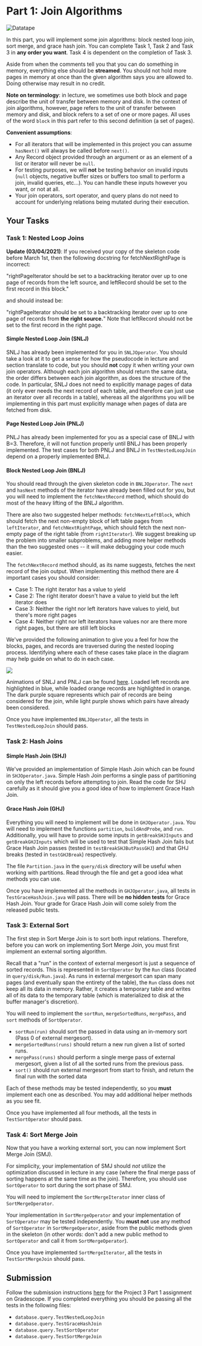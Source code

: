 # Part 1: Join Algorithms

![Datatape](../../../.gitbook/assets/datatape.png)

In this part, you will implement some join algorithms: block nested loop join, sort merge, and grace hash join. You can complete Task 1, Task 2 and Task 3 in **any order you want**. Task 4 is dependent on the completion of Task 3.

Aside from when the comments tell you that you can do something in memory, everything else should be **streamed**. You should not hold more pages in memory at once than the given algorithm says you are allowed to. Doing otherwise may result in no credit.

**Note on terminology**: in lecture, we sometimes use both block and page describe the unit of transfer between memory and disk. In the context of join algorithms, however, page refers to the unit of transfer between memory and disk, and block refers to a set of one or more pages. All uses of the word `block` in this part refer to this second definition \(a set of pages\).

**Convenient assumptions**:

* For all iterators that will be implemented in this project you can assume `hasNext()` will always be called before `next()`.
* Any Record object provided through an argument or as an element of a list or iterator will never be `null`.
* For testing purposes, we will **not** be testing behavior on invalid inputs \(`null` objects, negative buffer sizes or buffers too small to perform a join, invalid queries, etc...\). You can handle these inputs however you want, or not at all.
* Your join operators, sort operator, and query plans do not need to account for underlying relations being mutated during their execution.

## Your Tasks

### Task 1: Nested Loop Joins

**Update \(03/04/2021\)**: If you received your copy of the skeleton code before March 1st, then the following docstring for fetchNextRightPage is incorrect:

"rightPageIterator should be set to a backtracking iterator over up to one page of records from the left source, and leftRecord should be set to the first record in this block."

and should instead be:

"rightPageIterator should be set to a backtracking iterator over up to one page of records from **the right source.**" Note that leftRecord should not be set to the first record in the right page.

#### Simple Nested Loop Join \(SNLJ\)

SNLJ has already been implemented for you in `SNLJOperator`. You should take a look at it to get a sense for how the pseudocode in lecture and section translate to code, but you should **not** copy it when writing your own join operators. Although each join algorithm should return the same data, the order differs between each join algorithm, as does the structure of the code. In particular, SNLJ does not need to explicitly manage pages of data \(it only ever needs the next record of each table, and therefore can just use an iterator over all records in a table\), whereas all the algorithms you will be implementing in this part must explicitly manage when pages of data are fetched from disk.

#### Page Nested Loop Join \(PNLJ\)

PNLJ has already been implemented for you as a special case of BNLJ with B=3. Therefore, it will not function properly until BNLJ has been properly implemented. The test cases for both PNLJ and BNLJ in `TestNestedLoopJoin` depend on a properly implemented BNLJ.

#### Block Nested Loop Join \(BNLJ\)

You should read through the given skeleton code in `BNLJOperator`. The `next` and `hasNext` methods of the iterator have already been filled out for you, but you will need to implement the `fetchNextRecord` method, which should do most of the heavy lifting of the BNLJ algorithm.

There are also two suggested helper methods: `fetchNextLeftBlock`, which should fetch the next non-empty block of left table pages from `leftIterator`, and `fetchNextRightPage`, which should fetch the next non-empty page of the right table \(from `rightIterator`\). We suggest breaking up the problem into smaller subproblems, and adding more helper methods than the two suggested ones -- it will make debugging your code much easier.

The `fetchNextRecord` method should, as its name suggests, fetches the next record of the join output. When implementing this method there are 4 important cases you should consider:

* Case 1: The right iterator has a value to yield
* Case 2: The right iterator doesn't have a value to yield but the left iterator does
* Case 3: Neither the right nor left iterators have values to yield, but there's more right pages
* Case 4: Neither right nor left iterators have values nor are there more right pages, but there are still left blocks

We've provided the following animation to give you a feel for how the blocks, pages, and records are traversed during the nested looping process. Identifying where each of these cases take place in the diagram may help guide on what to do in each case.

![](../../../.gitbook/assets/bnlj-slower.gif)

Animations of SNLJ and PNLJ can be found [here](../../../common/misc/nested-loop-join-animations.md). Loaded left records are highlighted in blue, while loaded orange records are highlighted in orange. The dark purple square represents which pair of records are being considered for the join, while light purple shows which pairs have already been considered.

Once you have implemented `BNLJOperator`, all the tests in `TestNestedLoopJoin` should pass.

### Task 2: Hash Joins

#### Simple Hash Join \(SHJ\)

We've provided an implementation of Simple Hash Join which can be found in `SHJOperator.java`. Simple Hash Join performs a single pass of partitioning on only the left records before attempting to join. Read the code for SHJ carefully as it should give you a good idea of how to implement Grace Hash Join.

#### Grace Hash Join \(GHJ\)

Everything you will need to implement will be done in `GHJOperator.java`. You will need to implement the functions `partition`, `buildAndProbe`, and `run`. Additionally, you will have to provide some inputs in `getBreakSHJInputs` and `getBreakGHJInputs` which will be used to test that Simple Hash Join fails but Grace Hash Join passes \(tested in `testBreakSHJButPassGHJ`\) and that GHJ breaks \(tested in `testGHJBreak`\) respectively.

The file `Partition.java` in the `query/disk` directory will be useful when working with partitions. Read through the file and get a good idea what methods you can use.

Once you have implemented all the methods in `GHJOperator.java`, all tests in `TestGraceHashJoin.java` will pass. There will be **no hidden tests** for Grace Hash Join. Your grade for Grace Hash Join will come solely from the released public tests.

### Task 3: External Sort

The first step in Sort Merge Join is to sort both input relations. Therefore, before you can work on implementing Sort Merge Join, you must first implement an external sorting algorithm.

Recall that a "run" in the context of external mergesort is just a sequence of sorted records. This is represented in `SortOperator` by the `Run` class \(located in `query/disk/Run.java`\). As runs in external mergesort can span many pages \(and eventually span the entirety of the table\), the `Run` class does not keep all its data in memory. Rather, it creates a temporary table and writes all of its data to the temporary table \(which is materialized to disk at the buffer manager's discretion\).

You will need to implement the `sortRun`, `mergeSortedRuns`, `mergePass`, and `sort` methods of `SortOperator`.

* `sortRun(run)` should sort the passed in data using an in-memory sort \(Pass 0 of external mergesort\).
* `mergeSortedRuns(runs)` should return a new run given a list of sorted runs.
* `mergePass(runs)` should perform a single merge pass of external mergesort, given a list of all the sorted runs from the previous pass.
* `sort()` should run external mergesort from start to finish, and return the final run with the sorted data

Each of these methods may be tested independently, so you **must** implement each one as described. You may add additional helper methods as you see fit.

Once you have implemented all four methods, all the tests in `TestSortOperator` should pass.

### Task 4: Sort Merge Join

Now that you have a working external sort, you can now implement Sort Merge Join \(SMJ\).

For simplicity, your implementation of SMJ should _not_ utilize the optimization discussed in lecture in any case \(where the final merge pass of sorting happens at the same time as the join\). Therefore, you should use `SortOperator` to sort during the sort phase of SMJ.

You will need to implement the `SortMergeIterator` inner class of `SortMergeOperator`.

Your implementation in `SortMergeOperator` and your implementation of `SortOperator` may be tested independently. You **must not** use any method of `SortOperator` in `SortMergeOperator`, aside from the public methods given in the skeleton \(in other words: don't add a new public method to `SortOperator` and call it from `SortMergeOperator`\).

Once you have implemented `SortMergeIterator`, all the tests in `TestSortMergeJoin` should pass.

## Submission

Follow the submission instructions [here](../submitting-the-assignment.md) for the Project 3 Part 1 assignment on Gradescope. If you completed everything you should be passing all the tests in the following files:

* `database.query.TestNestedLoopJoin`
* `database.query.TestGraceHashJoin`
* `database.query.TestSortOperator`
* `database.query.TestSortMergeJoin`

